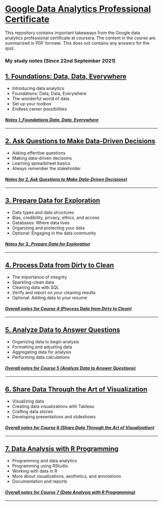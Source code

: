 # [Google Data Analytics Professional Certificate](https://www.coursera.org/professional-certificates/google-data-analytics?)
This repository contains important takeaways from the Google data analytics professional certificate at coursera.
The content in the course are summarized in PDF formate.
This does not contains any answers for the quiz.
### My study notes (Since 22nd September 2021)
## [1. Foundations: Data, Data, Everywhere](https://www.coursera.org/learn/foundations-data)
* Introducing data analytics
* Foundations: Data, Data, Everywhere
* The wonderful world of data
* Set up your toolbox
* Endless career possibilities <br/>

#### *[Notes 1_Foundations Data, Data, Everywhere](https://github.com/plancoo/Google-Data-Analytics-Professional-Certificate/tree/main/1_Foundations%20Data%2C%20Data%2C%20Everywhere)*
----

## [2. Ask Questions to Make Data-Driven Decisions](https://www.coursera.org/learn/ask-questions-make-decisions?specialization=google-data-analytics)
* Asking effective questions
* Making data-driven decisions
* Learning spreadsheet basics
* Always remember the stakeholder

#### *[Notes for 2_Ask Questions to Make Data-Driven Decisions)](https://github.com/plancoo/Google-Data-Analytics-Professional-Certificate/tree/main/2_Ask%20Questions%20to%20Make%20Data-Driven%20Decisions)*
----

## [3. Prepare Data for Exploration](https://www.coursera.org/learn/data-preparation?specialization=google-data-analytics)
* Data types and data structures
* Bias, credibility, privacy, ethics, and access
* Databases: Where data lives
* Organizing and protecting your data
* Optional: Engaging in the data community

#### *[Notes for 3_ Prepare Data for Exploration](https://github.com/plancoo/Google-Data-Analytics-Professional-Certificate/tree/main/3_%20%20%20%20Prepare%20Data%20for%20Exploration)*
----

## [4. Process Data from Dirty to Clean](https://www.coursera.org/learn/process-data?specialization=google-data-analytics)
* The importance of integrity
* Sparkling-clean data
* Cleaning data with SQL
* Verify and report on your cleaning results
* Optional: Adding data to your resume

#### *[Overall notes for Course 4 (Process Data from Dirty to Clean)](https://github.com/Dhamu785/Important-takeaway-Google-data-analytics-professional-certificate/tree/main/Process%20Data%20from%20Dirty%20to%20Clean)*    
----

## [5. Analyze Data to Answer Questions](https://www.coursera.org/learn/analyze-data?specialization=google-data-analytics)
* Organizing data to begin analysis
* Formatting and adjusting data
* Aggregating data for analysis
* Performing data calculations

#### *[Overall notes for Course 5 (Analyze Data to Answer Questions)](https://github.com/Dhamu785/Important-takeaway-Google-data-analytics-professional-certificate/blob/main/Analyze%20Data%20to%20Answer%20Questions/Module%205_(Analyze%20Data%20to%20Answer%20Questions).pdf)*    
----


## [6. Share Data Through the Art of Visualization](https://www.coursera.org/learn/visualize-data?specialization=google-data-analytics)
* Visualizing data
* Creating data visualizations with Tableau
* Crafting data stories
* Developing presentations and slideshows
#### *[Overall notes for Course 6 (Share Data Through the Art of Visualization)](https://github.com/Dhamu785/Important-takeaway-Google-data-analytics-professional-certificate/blob/main/Share%20Data%20Through%20the%20Art%20of%20Visualization/Module%206_(Share%20Data%20Through%20the%20Art%20of%20Visualization).pdf)*    
----

## [7. Data Analysis with R Programming](https://www.coursera.org/learn/data-analysis-r?specialization=google-data-analytics)
* Programming and data analytics
* Programming using RStudio
* Working with data in R
* More about visualizations, aesthetics, and annotations
* Documentation and reports
#### *[Overall notes for Course 7 (Data Analysis with R Programming)](https://github.com/Dhamu785/Important-takeaway-Google-data-analytics-professional-certificate/blob/main/Data%20Analysis%20with%20R%20Programming/Module%207_(Data%20Analysis%20with%20R%20Programming).pdf)*    
----
